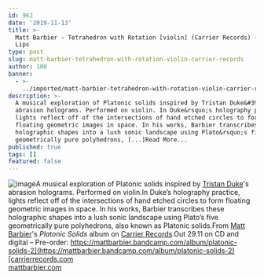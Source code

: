 ```yaml
---
id: 962
date: '2019-11-13'
title: >-
  Matt Barbier - Tetrahedron with Rotation [violin] (Carrier Records) - Loose
  Lips
type: post
slug: matt-barbier-tetrahedron-with-rotation-violin-carrier-records
author: 100
banner:
  - >-
    ../imported/matt-barbier-tetrahedron-with-rotation-violin-carrier-records/image962.jpeg
description: >-
  A musical exploration of Platonic solids inspired by Tristan Duke&#39;s
  abrasion holograms. Performed on violin. In Duke&rsquo;s holography practice,
  lights reflect off of the intersections of hand etched circles to form
  floating geometric images in space. In his works, Barbier transcribes these
  holographic shapes into a lush sonic landscape using Plato&rsquo;s five
  geometrically pure polyhedrons, [...]Read More...
published: true
tags: []
featured: false
---
```

![image](../../imported/matt-barbier-tetrahedron-with-rotation-violin-carrier-records/image962.jpeg)A musical exploration of Platonic solids inspired by [Tristan Duke](http://www.infinitylightscience.com/)'s abrasion holograms. Performed on violin.In Duke’s holography practice, lights reflect off of the intersections of hand etched circles to form floating geometric images in space. In his works, Barbier transcribes these holographic shapes into a lush sonic landscape using Plato’s five geometrically pure polyhedrons, also known as Platonic solids.From [Matt Barbier](http://mattbarbier.com)'s _Platonic Solids_ album on [Carrier Records](http://carrierrecords.com).Out 29.11 on CD and digital – Pre-order: [](https://mattbarbier.bandcamp.com/album/platonic-solids-2)[https://mattbarbier.bandcamp.com/album/platonic-solids-2](https://mattbarbier.bandcamp.com/album/platonic-solids-2)[carrierrecords.com  
](https://carrierrecords.com/)[mattbarbier.com](http://mattbarbier.com/)